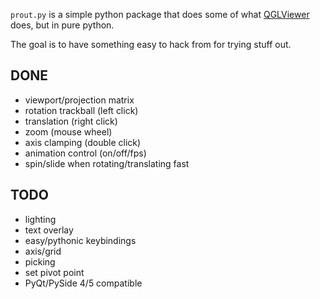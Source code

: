 `prout.py` is a simple python package that does some of what
[QGLViewer](http://libqglviewer.com/) does, but in pure python.

The goal is to have something easy to hack from for trying stuff out.

## DONE

- viewport/projection matrix
- rotation trackball (left click)
- translation (right click)
- zoom (mouse wheel)
- axis clamping (double click)
- animation control (on/off/fps)
- spin/slide when rotating/translating fast

## TODO

- lighting
- text overlay
- easy/pythonic keybindings
- axis/grid
- picking
- set pivot point
- PyQt/PySide 4/5 compatible
